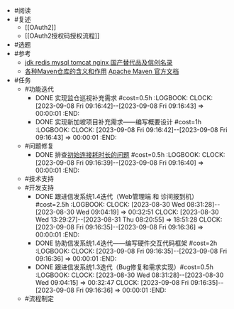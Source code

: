 - #阅读
- #复述
	- [[OAuth2]]
	- [[OAuth2授权码授权流程]]
- #选题
- #参考
	- [jdk redis mysql tomcat nginx 国产替代品及信创名录](https://juejin.cn/post/7256307512244748344)
	- [各种Maven仓库的含义和作用](https://www.deps.co/guides/public-maven-repositories/)
	  [Apache Maven 官方文档](https://maven.apache.org/)
- #任务
	- #功能迭代
		- DONE 实现监仓巡视补充需求 #cost=0.5h
		  :LOGBOOK:
		  CLOCK: [2023-09-08 Fri 09:16:42]--[2023-09-08 Fri 09:16:43] =>  00:00:01
		  :END:
		- DONE 实现新加坡项目补充需求——编写概要设计 #cost=1h
		  :LOGBOOK:
		  CLOCK: [2023-09-08 Fri 09:16:42]--[2023-09-08 Fri 09:16:43] =>  00:00:01
		  :END:
	- #问题修复
		- DONE 排查[初始连接耗时长的问题](http://192.168.38.165:81/zentao/bug-view-12452.html) #cost=0.5h
		  :LOGBOOK:
		  CLOCK: [2023-09-08 Fri 09:16:39]--[2023-09-08 Fri 09:16:40] =>  00:00:01
		  :END:
	- #技术支持
	- #开发支持
		- DONE 跟进信发系统1.4迭代（Web管理端 和 诊间报到机）#cost=2.5h
		  :LOGBOOK:
		  CLOCK: [2023-08-30 Wed 08:31:28]--[2023-08-30 Wed 09:04:19] =>  00:32:51
		  CLOCK: [2023-08-30 Wed 13:29:27]--[2023-08-31 Thu 08:20:55] =>  18:51:28
		  CLOCK: [2023-09-08 Fri 09:16:35]--[2023-09-08 Fri 09:16:36] =>  00:00:01
		  :END:
		- DONE 协助信发系统1.4迭代——编写硬件交互代码框架 #cost=2h
		  :LOGBOOK:
		  CLOCK: [2023-09-08 Fri 09:16:35]--[2023-09-08 Fri 09:16:36] =>  00:00:01
		  :END:
		- DONE 跟进信发系统1.3迭代（Bug修复和需求实现）#cost=0.5h
		  :LOGBOOK:
		  CLOCK: [2023-08-30 Wed 08:31:28]--[2023-08-30 Wed 09:04:15] =>  00:32:47
		  CLOCK: [2023-09-08 Fri 09:16:35]--[2023-09-08 Fri 09:16:36] =>  00:00:01
		  :END:
	- #流程制定